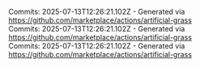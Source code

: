 Commits: 2025-07-13T12:26:21.102Z - Generated via https://github.com/marketplace/actions/artificial-grass
<br>
Commits: 2025-07-13T12:26:21.102Z - Generated via https://github.com/marketplace/actions/artificial-grass
<br>
Commits: 2025-07-13T12:26:21.102Z - Generated via https://github.com/marketplace/actions/artificial-grass
<br>
